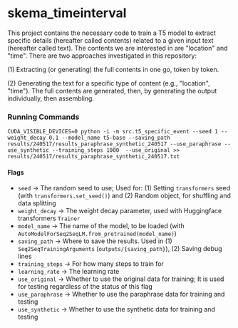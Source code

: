 # skema_timeinterval

This project contains the necessary code to train a T5 model to extract specific details (hereafter called contents) related to a given input text (hereafter called text).
The contents we are interested in are "location" and "time". 
There are two approaches investigated in this repository:

(1) Extracting (or generating) the full contents in one go, token by token.

(2) Generating the text for a specific type of content (e.g., "location", "time"). The full contents are generated, then, by generating the output individually, then assembling.


### Running Commands

```
CUDA_VISIBLE_DEVICES=0 python -i -m src.t5_specific_event --seed 1 --weight_decay 0.1 --model_name t5-base --saving_path results/240517/results_paraphrase_synthetic_240517 --use_paraphrase --use_synthetic --training_steps 1000  --use_original >> results/240517/results_paraphrase_synthetic_240517.txt
```

#### Flags
- `seed` -> The random seed to use; Used for: (1) Setting `transformers` seed (with `transformers.set_seed()`) and (2) Random object, for shuffling and data splitting
- `weight_decay` -> The weight decay parameter, used with Huggingface transformers `Trainer`
- `model_name` -> The name of the model, to be loaded (with `AutoModelForSeq2SeqLM.from_pretrained(model_name)`)
- `saving_path` -> Where to save the results. Used in (1) `Seq2SeqTrainingArguments` (`outputs/{saving_path}`), (2) Saving debug lines
- `training_steps` -> For how many steps to train for
- `learning_rate` -> The learning rate
- `use_original` -> Whether to use the original data for training; It is used for testing regardless of the status of this flag
- `use_paraphrase` -> Whether to use the paraphrase data for training and testing
- `use_synthetic` -> Whether to use the synthetic data for training and testing
